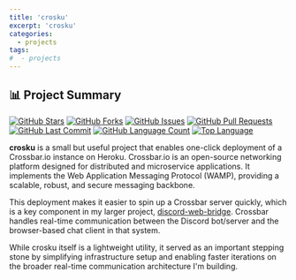 ```yaml
---
title: 'crosku'
excerpt: 'crosku'
categories:
  - projects
tags:
#  - projects
---
```


## 📊 Project Summary

[![GitHub Stars](https://img.shields.io/github/stars/nntin/crosku)](https://github.com/nntin/crosku/stargazers)
[![GitHub Forks](https://img.shields.io/github/forks/nntin/crosku)](https://github.com/nntin/crosku/network)
[![GitHub Issues](https://img.shields.io/github/issues/nntin/crosku)](https://github.com/nntin/crosku/issues)
[![GitHub Pull Requests](https://img.shields.io/github/issues-pr/nntin/crosku)](https://github.com/nntin/crosku/pulls)
[![GitHub Last Commit](https://img.shields.io/github/last-commit/nntin/crosku)](https://github.com/nntin/crosku/commits)
[![GitHub Language Count](https://img.shields.io/github/languages/count/nntin/crosku)](https://github.com/nntin/crosku)
[![Top Language](https://img.shields.io/github/languages/top/nntin/crosku)](https://github.com/nntin/crosku)

**crosku** is a small but useful project that enables one-click deployment of a Crossbar.io instance on Heroku. Crossbar.io is an open-source networking platform designed for distributed and microservice applications. It implements the Web Application Messaging Protocol (WAMP), providing a scalable, robust, and secure messaging backbone.

This deployment makes it easier to spin up a Crossbar server quickly, which is a key component in my larger project, [discord-web-bridge](../discord-web-bridge). Crossbar handles real-time communication between the Discord bot/server and the browser-based chat client in that system.

While crosku itself is a lightweight utility, it served as an important stepping stone by simplifying infrastructure setup and enabling faster iterations on the broader real-time communication architecture I'm building.
